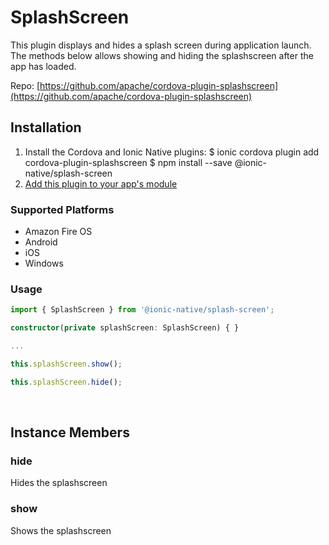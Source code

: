 # SplashScreen 

This plugin displays and hides a splash screen during application launch. The methods below allows showing and hiding the splashscreen after the app has loaded.

Repo: [https://github.com/apache/cordova-plugin-splashscreen](https://github.com/apache/cordova-plugin-splashscreen)



## Installation 

<ol>
<li>Install the Cordova and Ionic Native plugins:
<code-block language="shell">$ ionic cordova plugin add cordova-plugin-splashscreen
$ npm install --save @ionic-native/splash-screen
</code-block>
</li>
<li><a href="/docs/native/#Add_Plugins_to_Your_App_Module">Add this plugin to your app's module</a></li>
</ol>



### Supported Platforms

* Amazon Fire OS
* Android
* iOS
* Windows




### Usage


```typescript
import { SplashScreen } from '@ionic-native/splash-screen';

constructor(private splashScreen: SplashScreen) { }

...

this.splashScreen.show();

this.splashScreen.hide();
```




<p><br></p>

## Instance Members

### hide

Hides the splashscreen

### show

Shows the splashscreen

<p><br></p>

